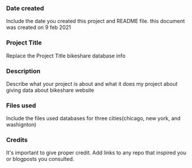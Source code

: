 ### Date created
Include the date you created this project and README file.
this document was created on 9 feb 2021
### Project Title
Replace the Project Title
bikeshare database info
### Description
Describe what your project is about and what it does
my project about giving data about bikeshare website
### Files used
Include the files used
databases for three cities(chicago, new york, and washignton)
### Credits
It's important to give proper credit. Add links to any repo that inspired you or blogposts you consulted.
